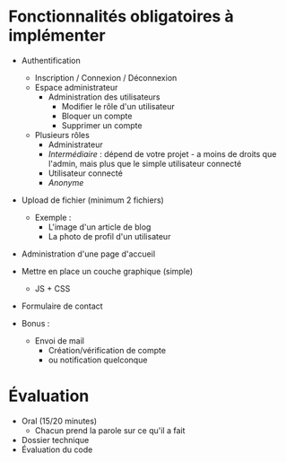 # Fonctionnalités obligatoires à implémenter

* Authentification
    * Inscription / Connexion / Déconnexion
    * Espace administrateur
        * Administration des utilisateurs 
            * Modifier le rôle d'un utilisateur
            * Bloquer un compte
            * Supprimer un compte
    * Plusieurs rôles
        * Administrateur
        * _Intermédiaire_ : dépend de votre projet - a moins de droits que l'admin, mais plus que le simple utilisateur connecté
        * Utilisateur connecté
        * _Anonyme_
        
* Upload de fichier (minimum 2 fichiers)
    * Exemple : 
        * L'image d'un article de blog
        * La photo de profil d'un utilisateur
        
* Administration d'une page d'accueil
 
* Mettre en place un couche graphique (simple)
    * JS + CSS

* Formulaire de contact

* Bonus :
    * Envoi de mail 
        * Création/vérification de compte
        * ou notification quelconque

# Évaluation

* Oral (15/20 minutes)
    * Chacun prend la parole sur ce qu'il a fait
* Dossier technique
* Évaluation du code
